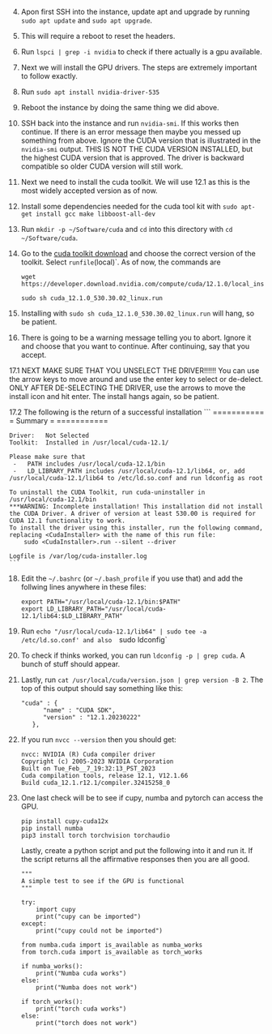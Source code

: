 4. Apon first SSH into the instance, update apt and upgrade by running `sudo apt update` and
`sudo apt upgrade`. 

5. This will require a reboot to reset the headers.

7. Run `lspci | grep -i nvidia` to check if there actually is a gpu available.

8. Next we will install the GPU drivers. The steps are extremely important to follow exactly.

9. Run `sudo apt install nvidia-driver-535`

10. Reboot the instance by doing the same thing we did above.

11. SSH back into the instance and run `nvidia-smi`. If this works then continue. If there is
    an error message then maybe you messed up something from above. Ignore the CUDA version
    that is illustrated in the `nvidia-smi` output. THIS IS NOT THE CUDA VERSION 
    INSTALLED, but the highest CUDA version that is approved. The driver is 
    backward compatible so older CUDA version will still work.

12. Next we need to install the cuda toolkit. We will use 12.1 as this is the most widely
    accepted version as of now.

2. Install some dependencies needed for the cuda tool kit with 
   `sudo apt-get install gcc make libboost-all-dev`

13. Run `mkdir -p ~/Software/cuda` and `cd` into this directory with `cd ~/Software/cuda`.

14. Go to the 
    [cuda toolkit download](https://developer.nvidia.com/cuda-12-1-0-download-archive?target_os=Linux&target_arch=x86_64&Distribution=Ubuntu&target_version=22.04&target_type=runfile_local)
    and choose the correct version of the toolkit. Select `runfile`(local)`. As of now, the
    commands are
    ```
    wget https://developer.download.nvidia.com/compute/cuda/12.1.0/local_installers/cuda_12.1.0_530.30.02_linux.run

    sudo sh cuda_12.1.0_530.30.02_linux.run
    ```

15. Installing with `sudo sh cuda_12.1.0_530.30.02_linux.run` will hang, so
    be patient.

16. There is going to be a warning message telling you to abort. Ignore it and 
    choose that you want to continue. After continuing, say that you accept.

17.1 NEXT MAKE SURE THAT YOU UNSELECT THE DRIVER!!!!!! You can use the arrow 
     keys to move around and use the enter key to select or de-delect. 
     ONLY AFTER DE-SELECTING THE DRIVER, use the arrows to move the install icon 
     and hit enter. The install hangs again, so be patient.

17.2 The following is the return of a successful installation
    ```
    ===========
    = Summary =
    ===========
    
    Driver:   Not Selected
    Toolkit:  Installed in /usr/local/cuda-12.1/
    
    Please make sure that
     -   PATH includes /usr/local/cuda-12.1/bin
     -   LD_LIBRARY_PATH includes /usr/local/cuda-12.1/lib64, or, add /usr/local/cuda-12.1/lib64 to /etc/ld.so.conf and run ldconfig as root
    
    To uninstall the CUDA Toolkit, run cuda-uninstaller in /usr/local/cuda-12.1/bin
    ***WARNING: Incomplete installation! This installation did not install the CUDA Driver. A driver of version at least 530.00 is required for CUDA 12.1 functionality to work.
    To install the driver using this installer, run the following command, replacing <CudaInstaller> with the name of this run file:
        sudo <CudaInstaller>.run --silent --driver
    
    Logfile is /var/log/cuda-installer.log
    ```

18. Edit the `~/.bashrc` (or `~/.bash_profile` if you use that) and add the follwing lines
    anywhere in these files:

    ```
    export PATH="/usr/local/cuda-12.1/bin:$PATH"
    export LD_LIBRARY_PATH="/usr/local/cuda-12.1/lib64:$LD_LIBRARY_PATH"
    ```

20. Run `echo "/usr/local/cuda-12.1/lib64" | sudo tee -a /etc/ld.so.conf' and also 
    `sudo ldconfig`

21. To check if thinks worked, you can run `ldconfig -p | grep cuda`. A bunch of stuff
    should appear.

22. Lastly, run `cat /usr/local/cuda/version.json | grep version -B 2`. The top of this
    output should say something like this:
    ```
    "cuda" : {
          "name" : "CUDA SDK",
          "version" : "12.1.20230222"
       },
    ```

23. If you run `nvcc --version` then you should get:
    ```
    nvcc: NVIDIA (R) Cuda compiler driver
    Copyright (c) 2005-2023 NVIDIA Corporation
    Built on Tue_Feb__7_19:32:13_PST_2023
    Cuda compilation tools, release 12.1, V12.1.66
    Build cuda_12.1.r12.1/compiler.32415258_0
    ```

24. One last check will be to see if cupy, numba and pytorch can access the GPU.

    ```
    pip install cupy-cuda12x
    pip install numba
    pip3 install torch torchvision torchaudio
    ```

    Lastly, create a python script and put the following into it and run it. If the script
    returns all the affirmative responses then you are all good.

    ```
    """
    A simple test to see if the GPU is functional
    """
    
    try:
        import cupy
        print("cupy can be imported")
    except:
        print("cupy could not be imported")
    
    from numba.cuda import is_available as numba_works
    from torch.cuda import is_available as torch_works
    
    if numba_works():
        print("Numba cuda works")
    else:
        print("Numba does not work")
    
    if torch_works():
        print("torch cuda works")
    else:
        print("torch does not work")
    ```
